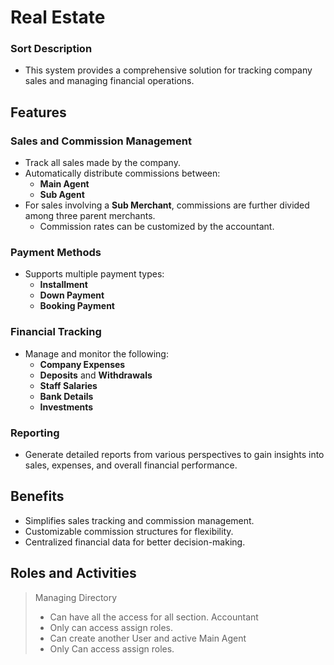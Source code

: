 # Real Estate 
### Sort Description 

* This system provides a comprehensive solution for tracking company sales and managing financial operations.  

## Features  

### Sales and Commission Management  
- Track all sales made by the company.  
- Automatically distribute commissions between:  
  - **Main Agent**  
  - **Sub Agent**  
- For sales involving a **Sub Merchant**, commissions are further divided among three parent merchants.  
  - Commission rates can be customized by the accountant.  

### Payment Methods  
- Supports multiple payment types:  
  - **Installment**  
  - **Down Payment**  
  - **Booking Payment**  

### Financial Tracking  
- Manage and monitor the following:  
  - **Company Expenses**  
  - **Deposits** and **Withdrawals**  
  - **Staff Salaries**  
  - **Bank Details**  
  - **Investments**  

### Reporting  
- Generate detailed reports from various perspectives to gain insights into sales, expenses, and overall financial performance.  

## Benefits  
- Simplifies sales tracking and commission management.  
- Customizable commission structures for flexibility.  
- Centralized financial data for better decision-making.  
 
## Roles and Activities
> Managing Directory
> * Can have all the access for all section.
> Accountant
> * Only can access assign roles.
> * Can create another User and active
> Main Agent
> * Only Can access assign roles.

